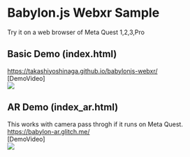 # Babylon.js Webxr Sample

Try it on a web browser of Meta Quest 1,2,3,Pro<br>
## Basic Demo (index.html)
https://takashiyoshinaga.github.io/babylonjs-webxr/
<br>
[DemoVideo]<br>
[![](https://img.youtube.com/vi/MyY8gUxv0vA/0.jpg)](https://www.youtube.com/watch?v=MyY8gUxv0vA)


## AR Demo (index_ar.html)
This works with camera pass throgh if it runs on Meta Quest. <br>
https://babylon-ar.glitch.me/
<br>
[DemoVideo] <br>
[![](https://img.youtube.com/vi/zlGmVXbXVvs/0.jpg)](https://www.youtube.com/watch?v=zlGmVXbXVvs)
